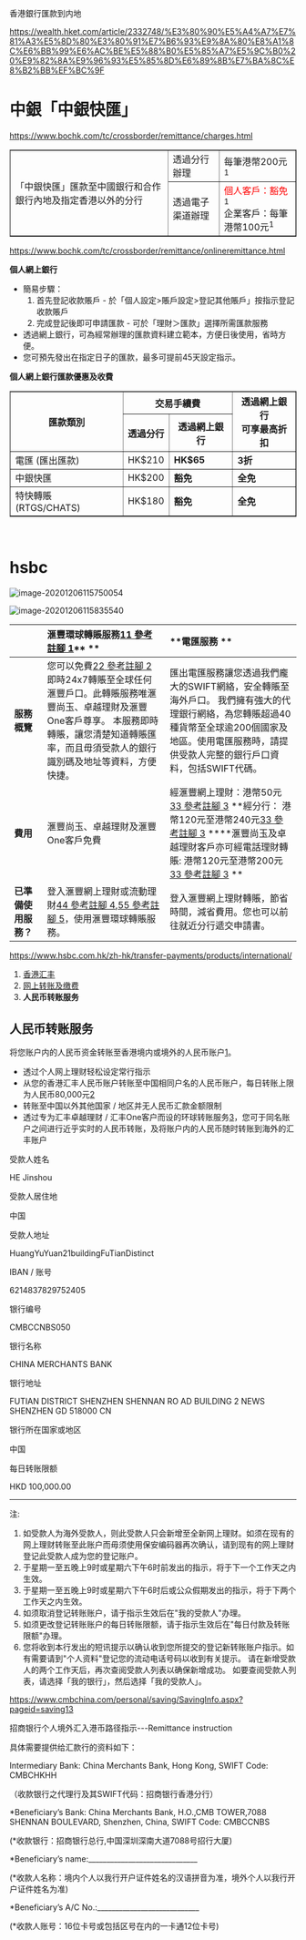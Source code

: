 香港銀行匯款到内地



https://wealth.hket.com/article/2332748/%E3%80%90%E5%A4%A7%E7%81%A3%E5%8D%80%E3%80%91%E7%B6%93%E9%8A%80%E8%A1%8C%E6%BB%99%E6%AC%BE%E5%88%B0%E5%85%A7%E5%9C%B0%20%E9%82%8A%E9%96%93%E5%85%8D%E6%89%8B%E7%BA%8C%E8%B2%BB%EF%BC%9F

# 中銀「中銀快匯」

https://www.bochk.com/tc/crossborder/remittance/charges.html

<table border="1" width="700" cellspacing="1" cellpadding="3">
<tbody>
<tr>
<td rowspan="2">「中銀快匯」匯款至中國銀行和合作銀行內地及指定香港以外的分行</td>
<td colspan="2">透過分行辦理</td>
<td>每筆港幣200元<sup>1</sup></td>
</tr>
<tr>
<td colspan="2">透過電子渠道辦理</td>
    <td> <font color=red>個人客戶：豁免</font><sup>1</sup><br />企業客戶：每筆港幣100元<sup>1</sup></td>
</tr>
</tbody>
</table>

https://www.bochk.com/tc/crossborder/remittance/onlineremittance.html

**個人網上銀行**

- 簡易步驟：
  1. 首先登記收款賬戶 - 於「個人設定>賬戶設定>登記其他賬戶」按指示登記收款賬戶
  2. 完成登記後即可申請匯款 - 可於「理財＞匯款」選擇所需匯款服務
- 透過網上銀行，可為經常辦理的匯款資料建立範本，方便日後使用，省時方便。
- 您可預先發出在指定日子的匯款，最多可提前45天設定指示。
  

**個人網上銀行匯款優惠及收費**

<table border="1" cellspacing="0" cellpadding="1">
<tbody>
<tr>
<th rowspan="2">匯款類別</th>
<th colspan="2">交易手續費</th>
<th rowspan="2">透過網上銀行<br />可享<strong>最高折扣</strong></th>
</tr>
<tr>
<th>透過分行</th>
<th><strong>透過網上銀行</strong></th>
</tr>
<tr>
<td>電匯 (匯出匯款)</td>
<td>HK$210</td>
<td><strong>HK$65</strong></td>
<td><strong>3折</strong></td>
</tr>
<tr>
<td>中銀快匯</td>
<td>HK$200</td>
<td><strong>豁免</strong></td>
<td><strong>全免</strong></td>
</tr>
<tr>
<td>特快轉賬 (RTGS/CHATS)</td>
<td>HK$180</td>
<td><strong>豁免</strong></td>
<td><strong>全免</strong></td>
</tr>
</tbody>
</table>
<p>&nbsp;</p>

# hsbc

![image-20201206115750054](../images/%E9%A6%99%E6%B8%AF%E9%8A%80%E8%A1%8C%E5%8C%AF%E6%AC%BE%E5%88%B0%E5%86%85%E5%9C%B0.assets/image-20201206115750054.png)

![image-20201206115835540](../images/%E9%A6%99%E6%B8%AF%E9%8A%80%E8%A1%8C%E5%8C%AF%E6%AC%BE%E5%88%B0%E5%86%85%E5%9C%B0.assets/image-20201206115835540.png)

|                      | **滙豐環球轉賬服務[11 參考註腳 1](https://www.hsbc.com.hk/zh-hk/transfer-payments/products/international/#footnote1)**** ** | **電匯服務 **                                                |
| :------------------- | :----------------------------------------------------------- | :----------------------------------------------------------- |
| **服務概覽**         | 您可以免費[22 參考註腳 2](https://www.hsbc.com.hk/zh-hk/transfer-payments/products/international/#footnote2)即時24x7轉賬至全球任何滙豐戶口。此轉賬服務唯滙豐尚玉、卓越理財及滙豐One客戶尊享。 本服務即時轉賬，讓您清楚知道轉賬匯率，而且毋須受款人的銀行識別碼及地址等資料，方便快捷。 | 匯出電匯服務讓您透過我們龐大的SWIFT網絡，安全轉賬至海外戶口。 我們擁有強大的代理銀行網絡，為您轉賬超過40種貨幣至全球逾200個國家及地區。使用電匯服務時，請提供受款人完整的銀行戶口資料，包括SWIFT代碼。 |
| **費用**             | 滙豐尚玉、卓越理財及滙豐One客戶免費                          | 經滙豐網上理財：港幣50元[33 參考註腳 3](https://www.hsbc.com.hk/zh-hk/transfer-payments/products/international/#footnote3) **經分行： 港幣120元至港幣240元[33 參考註腳 3](https://www.hsbc.com.hk/zh-hk/transfer-payments/products/international/#footnote3) ****滙豐尚玉及卓越理財客戶亦可經電話理財轉賬: 港幣120元至港幣200元[33 參考註腳 3](https://www.hsbc.com.hk/zh-hk/transfer-payments/products/international/#footnote3) ** |
| **已準備使用服務？** | 登入滙豐網上理財或流動理財[44 參考註腳 4](https://www.hsbc.com.hk/zh-hk/transfer-payments/products/international/#footnote4),[55 參考註腳 5](https://www.hsbc.com.hk/zh-hk/transfer-payments/products/international/#footnote4)，使用滙豐環球轉賬服務。 | 登入滙豐網上理財轉賬，節省時間，減省費用。您也可以前往就近分行遞交申請書。 |

https://www.hsbc.com.hk/zh-hk/transfer-payments/products/international/

1. [香港汇丰 ](https://www.hsbc.com.hk/zh-cn/) 
2. [网上转账及缴费 ](https://www.hsbc.com.hk/zh-cn/transfer-payments/) 
3. **人民币转账服务**

## 人民币转账服务

将您账户内的人民币资金转账至香港境内或境外的人民币账户[1](https://www.hsbc.com.hk/zh-cn/transfer-payments/products/renminbi/#1)。

- 透过个人网上理财轻松设定常行指示
- 从您的香港汇丰人民币账户转账至中国相同户名的人民币账户，每日转账上限为人民币80,000元[2](https://www.hsbc.com.hk/zh-cn/transfer-payments/products/renminbi/#2)
- 转账至中国以外其他国家 / 地区并无人民币汇款金额限制
- 透过专为汇丰卓越理财 / 汇丰One客户而设的环球转账服务[3](https://www.hsbc.com.hk/zh-cn/transfer-payments/products/renminbi/#3)，您可于同名账户之间进行近乎实时的人民币转账，及将账户内的人民币随时转账到海外的汇丰账户



受款人姓名

HE Jinshou

受款人居住地

中国

受款人地址

HuangYuYuan21buildingFuTianDistinct

IBAN / 账号

6214837829752405

银行编号

CMBCCNBS050

银行名称

CHINA MERCHANTS BANK

银行地址

FUTIAN DISTRICT SHENZHEN SHENNAN RO
AD BUILDING 2 NEWS
SHENZHEN GD 518000 CN

银行所在国家或地区

中国

每日转账限额

HKD 100,000.00

------

注:
1) 如受款人为海外受款人，则此受款人只会新增至全新网上理财。如须在现有的网上理财转账至此账户而毋须使用保安编码器再次确认，请到现有的网上理财登记此受款人成为您的登记账户。
2) 于星期一至五晚上9时或星期六下午6时前发出的指示，将于下一个工作天之内生效。
3) 于星期一至五晚上9时或星期六下午6时后或公众假期发出的指示，将于下两个工作天之内生效。
4) 如须取消登记转账账户，请于指示生效后在"我的受款人"办理。
5) 如须​​更改登记转账账户的每日转账限额，请于指示生效后在"每日付款及转账限额"办理。
6) 您将收到本行发出的短讯提示以确认收到您所提交的登记新转账账户指示。如有需要请到"个人资料"登记您的流动电话号码以收到有关提示。
请在新增受款人的两个工作天后，再次查阅受款人列表以确保新增成功。
如要查阅受款人列表，请选择「我的银行」，然后选择「我的受款人」。

https://www.cmbchina.com/personal/saving/SavingInfo.aspx?pageid=saving13

招商银行个人境外汇入港币路径指示---Remittance instruction

具体需要提供给汇款行的资料如下：

 

Intermediary Bank: China Merchants Bank, Hong Kong, SWIFT Code: CMBCHKHH

（收款银行之代理行及其SWIFT代码：招商银行香港分行）

*Beneficiary’s Bank: China Merchants Bank, H.O.,CMB TOWER,7088 SHENNAN BOULEVARD, Shenzhen, China, SWIFT Code: CMBCCNBS

(*收款银行：招商银行总行,中国深圳深南大道7088号招行大厦)

*Beneficiary’s name:______________________________

(*收款人名称：境内个人以我行开户证件姓名的汉语拼音为准，境外个人以我行开户证件姓名为准)

*Beneficiary’s A/C No.:____________________________

(*收款人账号：16位卡号或包括区号在内的一卡通12位卡号)

